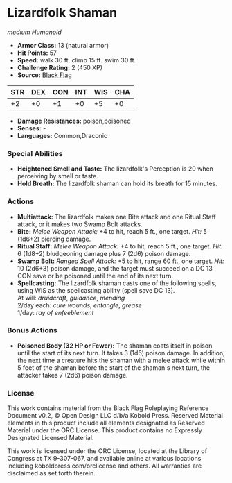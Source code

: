 # Lizardfolk Shaman

*medium* *Humanoid*

- **Armor Class:** 13 (natural armor)
- **Hit Points:** 57 
- **Speed:** walk 30 ft. climb 15 ft. swim 30 ft.
- **Challenge Rating:** 2 (450 XP)
- **Source:** [Black Flag](https://koboldpress.com/kpstore/product/tovrpg-pg-mv/)

| STR | DEX | CON | INT | WIS | CHA |
| --- | --- | --- | --- | --- | --- |
| +2 | +0 | +1 | +0 | +5 | +0 |

- **Damage Resistances:** poison,poisoned
- **Senses:** -
- **Languages:** Common,Draconic

### Special Abilities

- **Heightened Smell and Taste:** The lizardfolk's Perception is 20 when perceiving by smell or taste.
- **Hold Breath:** The lizardfolk shaman can hold its breath for 15 minutes.

### Actions

- **Multiattack:** The lizardfolk makes one Bite attack and one Ritual Staff attack, or it makes two Swamp Bolt attacks.
- **Bite:** _Melee Weapon Attack:_ +4 to hit, reach 5 ft., one target. _Hit:_ 5 (1d6+2) piercing damage.
- **Ritual Staff:** _Melee Weapon Attack:_ +4 to hit, reach 5 ft., one target. _Hit:_ 6 (1d8+2) bludgeoning damage plus 7 (2d6) poison damage.
- **Swamp Bolt:** _Ranged Spell Attack:_ +5 to hit, range 60 ft., one target. _Hit:_ 10 (2d6+3) poison damage, and the target must succeed on a DC 13 CON save or be poisoned until the end of its next turn.
- **Spellcasting:** The lizardfolk shaman casts one of the following spells, using WIS as the spellcasting ability (spell save DC 13).<br>At will: _druidcraft_, _guidance_, _mending_<br>2/day each: _cure wounds_, _entangle_, _grease_<br>1/day: _ray of enfeeblement_

### Bonus Actions

- **Poisoned Body (32 HP or Fewer):** The shaman coats itself in poison until the start of its next turn. It takes 3 (1d6) poison damage. In addition, the next time a creature hits the shaman with a melee attack while within 5 feet of the shaman before the start of the shaman's next turn, the attacker takes 7 (2d6) poison damage.


### License

This work contains material from the Black Flag Roleplaying Reference Document v0.2, © Open Design LLC d/b/a Kobold Press. Reserved Material elements in this product include all elements designated as Reserved Material under the ORC License. This product contains no Expressly Designated Licensed Material.

This work is licensed under the ORC License, located at the Library of Congress at TX 9-307-067, and available online at various locations including koboldpress.com/orclicense and others. All warranties are disclaimed as set forth therein.
